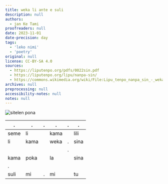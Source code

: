 ```yaml
---
title: weka li ante e suli
description: null
authors:
  - jan Ke Tami
proofreaders: null
date: 2023-11-01
date-precision: day
tags:
  - 'leko nimi'
  - 'poetry'
original: null
license: CC-BY-SA 4.0
sources:
  - https://liputenpo.org/pdfs/0022sin.pdf
  - https://liputenpo.org/lipu/nanpa-sin/
  - https://commons.wikimedia.org/wiki/File:Lipu_tenpo_nanpa_sin_-_weka_li_ante_e_suli.png
archives: null
preprocessing: null
accessibility-notes: null
notes: null
---
```


![sitelen pona](https://upload.wikimedia.org/wikipedia/commons/f/f2/Lipu_tenpo_nanpa_sin_-_weka_li_ante_e_suli.png)

.|.|.|.|.|.
-|-|-|-|-|-
seme|li||kama||lili
li|kama||weka|.|sina
|||||.
kama|poka||la||sina
|.||||
suli|mi|.|mi||tu